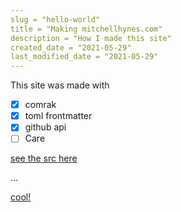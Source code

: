```yaml
---
slug = "hello-world"
title = "Making mitchellhynes.com"
description = "How I made this site"
created_date = "2021-05-29"
last_modified_date = "2021-05-29"
---
```


This site was made with

- [x] comrak
- [x] toml frontmatter
- [x] github api
- [ ] Care

[see the src here](https://github.com/ecumene/ecumene)

...

[cool!](https://www.youtube.com/watch?v=GxBSyx85Kp8)
